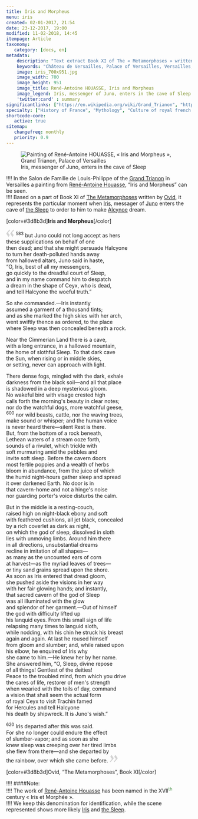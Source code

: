 ```yaml
---
title: Iris and Morpheus
menu: iris
created: 02-01-2017, 21:54
date: 23-12-2017, 19:00
modified: 11-02-2018, 14:45
itempage: Article
taxonomy:
   category: [docs, en]
metadata:
    description: "Text extract Book XI of The « Metamorphoses » written from latin writer Ovid from which has inspired the painter René-Antoine HOUASSE for the making of his work « Iris and Morpheus »"
    keywords: "Château de Versailles, Palace of Versailles, Versailles, Louis 14, Louis XIV, Louis 14th, Ovid, The Metamorphoses, Grand Trianon, Trianon, Iris, Juno, Morpheus, The Sleep, Hypnos, Alcyone, René-Antoine HOUASSE"
    image: iris_700x951.jpg
    image_width: 700
    image_height: 951
    image_title: René-Antoine HOUASSE, Iris and Morpheus
    image_legend: Iris, messenger of Juno, enters in the cave of Sleep
    'twitter:card' : summary
significantlinks: ["https://en.wikipedia.org/wiki/Grand_Trianon", "https://en.wikipedia.org/wiki/René-Antoine_Houasse", "https://en.wikipedia.org/wiki/Metamorphoses", "https://en.wikipedia.org/wiki/Ovid", "https://en.wikipedia.org/wiki/Iris_(mythology)", "https://en.wikipedia.org/wiki/Juno_(mythology)", "https://en.wikipedia.org/wiki/Hypnos", "https://en.wikipedia.org/wiki/Alcyone"]
specialty: ["History of France", "Mythology", "Culture of royal french court", "Litterature of the Roman Empire", "Roman Imperial Litterature", "Palace of Versailles", "Château de Versailles", "Trianon", "Grand Trianon", "René-Antoine HOUASSE", "Iris", "Morpheus", "Iris and Morpheus"]
shortcode-core:
   active: true
sitemap:
   changefreq: monthly
   priority: 0.9
---
```

<figure><picture>
<source
sizes="(max-width: 767px) 98vw, (min-width: 959px) 50vw, 86vw"
srcset="
/user/sites/docs/pages/01.home/02.versailles/03.trianon/03.iris/iris-280.webp 280w,
/user/sites/docs/pages/01.home/02.versailles/03.trianon/03.iris/iris-380.webp 380w,
/user/sites/docs/pages/01.home/02.versailles/03.trianon/03.iris/iris-480.webp 480w,
/user/sites/docs/pages/01.home/02.versailles/03.trianon/03.iris/iris-640.webp 640w,
/user/sites/docs/pages/01.home/02.versailles/03.trianon/03.iris/iris_700x951.webp 700w"
type="image/webp" />
<img
src="/user/sites/docs/pages/01.home/02.versailles/03.trianon/03.iris/iris_700x951.jpg" title="Painting of René-Antoine HOUASSE, « Iris and Morpheus », Grand Trianon, Palace of Versailles" alt="Painting of René-Antoine HOUASSE, « Iris and Morpheus », Grand Trianon, Palace of Versailles" class="class-diane-img"
sizes="(max-width: 767px) 98vw, (min-width: 959px) 50vw, 86vw"
srcset="
/user/sites/docs/pages/01.home/02.versailles/03.trianon/03.iris/iris-280.jpg 280w,
/user/sites/docs/pages/01.home/02.versailles/03.trianon/03.iris/iris-380.jpg 380w,
/user/sites/docs/pages/01.home/02.versailles/03.trianon/03.iris/iris-480.jpg 480w,
/user/sites/docs/pages/01.home/02.versailles/03.trianon/03.iris/iris-640.jpg 640w,
/user/sites/docs/pages/01.home/02.versailles/03.trianon/03.iris/iris_700x951.jpg 700w">
</picture><figcaption>Iris, messenger of Juno, enters in the cave of Sleep</figcaption><map name="iris" id="iris"><area title="Iris" alt="Iris" id="area_iris" href="#iris" shape="poly" coords="50, 599, 69, 555, 109, 529, 166, 502, 167, 448, 218, 398, 262, 303, 316, 297, 360, 247, 354, 220, 334, 229, 326, 255, 262, 279, 248, 231, 251, 202, 242, 188, 220, 194, 202, 107, 170, 176, 143, 153, 116, 163, 32, 108, 29, 131, 53, 184, 87, 223, 103, 292, 81, 327, 77, 360, 57, 374, 52, 391, 60, 397, 69, 398, 71, 414, 60, 428, 47, 418, 28, 421, 18, 432, 19, 476, 37, 495, 33, 517, 43, 533, 61, 530, 54, 540, 40, 542, 32, 571, 33, 602" /><area title="God of Sleep" alt="God of Sleep" id="area_morpheus" href="#morpheus" shape="poly" coords="195, 661, 277, 634, 324, 631, 347, 645, 366, 712, 375, 718, 420, 675, 433, 655, 521, 641, 542, 621, 571, 614, 600, 593, 630, 607, 683, 592, 680, 573, 657, 567, 622, 567, 611, 552, 583, 540, 579, 512, 590, 497, 580, 481, 513, 452, 481, 453, 473, 466, 476, 515, 389, 469, 267, 447, 273, 473, 330, 503, 378, 512, 405, 529, 435, 563, 387, 546, 343, 548, 301, 556, 259, 545, 254, 555, 279, 575, 296, 597, 237, 624, 198, 630, 185, 645" /></map></figure>

!!!! In the Salon de Famille de Louis-Philippe of the [Grand Trianon][1] in Versailles a painting from [René-Antoine Houasse][2], “Iris and Morpheus” can be seen.  
!!!! Based on a part of Book XI of [The Metamorphoses][3] written by [Ovid][4], it represents the particular moment when [Iris][5], messager of [Juno][6] enters the cave of [the Sleep][7] to order to him to make [Alcynoe][8] dream. 

[color=#3d8b3d]**Iris and Morpheus**[/color]  

<span><svg xmlns="http://www.w3.org/2000/svg" width="22px" height="22px" viewBox="0 0 78 78" fill="lightgrey" opacity="1"><path d="M76.5 9.0009L57.0898 32.605c-.88226 1.10283-.88226 1.54397-.88226 1.76454 0 1.10286 1.76455 3.30857 2.8674 4.632l13.0167 14.99877L61.50123 74.9545 50.4727 59.51456c-2.87047-3.97028-10.80793-15.88413-10.80793-19.19267 0-1.76458.6617-2.4263 6.6171-9.7051C60.8395 12.74754 63.04522 10.98297 70.98575 3.0455L76.5 9.00092zm-38.16172 0L18.9281 32.605c-.88228 1.10283-.88228 1.54397-.88228 1.76454 0 1.10286 1.76457 3.30857 2.86742 4.632L33.92688 54.0003 23.3395 74.9545 12.30793 59.51456C9.44053 55.54428 1.5 43.63043 1.5 40.3219c0-1.76458.6617-2.4263 6.6171-9.7051C22.67475 12.74754 24.88043 10.98297 32.82097 3.0455l5.51732 5.9554z"/></svg></span> 
<sup>583</sup>
but Juno could not long accept as hers  
these supplications on behalf of one  
then dead; and that she might persuade Halcyone  
to turn her death-polluted hands away  
from hallowed altars, Juno said in haste,  
“O, Iris, best of all my messengers,  
go quickly to the dreadful court of Sleep,  
and in my name command him to despatch  
a dream in the shape of Ceyx, who is dead,  
and tell Halcyone the woeful truth.”  

So she commanded.—Iris instantly  
assumed a garment of a thousand tints;  
and as she marked the high skies with her arch,  
went swiftly thence as ordered, to the place  
where Sleep was then concealed beneath a rock.  

Near the Cimmerian Land there is a cave,  
with a long entrance, in a hallowed mountain,  
the home of slothful Sleep. To that dark cave  
the Sun, when rising or in middle skies,  
or setting, never can approach with light.  

There dense fogs, mingled with the dark, exhale  
darkness from the black soil—and all that place  
is shadowed in a deep mysterious gloom.  
No wakeful bird with visage crested high  
calls forth the morning's beauty in clear notes;  
nor do the watchful dogs, more watchful geese,  
<sup>600</sup> 
nor wild beasts, cattle, nor the waving trees,  
make sound or whisper; and the human voice  
is never heard there—silent Rest is there.  
But, from the bottom of a rock beneath,  
Lethean waters of a stream ooze forth,  
sounds of a rivulet, which trickle with  
soft murmuring amid the pebbles and  
invite soft sleep. Before the cavern doors  
most fertile poppies and a wealth of herbs  
bloom in abundance, from the juice of which  
the humid night-hours gather sleep and spread  
it over darkened Earth. No door is in  
that cavern-home and not a hinge's noise  
nor guarding porter's voice disturbs the calm.  

But in the middle is a resting-couch,  
raised high on night-black ebony and soft  
with feathered cushions, all jet black, concealed  
by a rich coverlet as dark as night,  
on which the god of sleep, dissolved in sloth  
lies with unmoving limbs. Around him there  
in all directions, unsubstantial dreams  
recline in imitation of all shapes—  
as many as the uncounted ears of corn  
at harvest—as the myriad leaves of trees—  
or tiny sand grains spread upon the shore.  
As soon as Iris entered that dread gloom,  
she pushed aside the visions in her way  
with her fair glowing hands; and instantly,  
that sacred cavern of the god of Sleep  
was all illuminated with the glow  
and splendor of her garment.—Out of himself  
the god with difficulty lifted up  
his lanquid eyes. From this small sign of life  
relapsing many times to languid sloth,  
while nodding, with his chin he struck his breast  
again and again. At last he roused himself  
from gloom and slumber; and, while raised upon  
his elbow, he enquired of Iris why  
she came to him.—He knew her by her name.  
She answered him, “O, Sleep, divine repose  
of all things! Gentlest of the deities!  
Peace to the troubled mind, from which you drive  
the cares of life, restorer of men's strength  
when wearied with the toils of day, command  
a vision that shall seem the actual form  
of royal Ceyx to visit Trachin famed  
for Hercules and tell Halcyone  
his death by shipwreck. It is Juno's wish.”  

<sup>620</sup>
Iris departed after this was said.  
For she no longer could endure the effect  
of slumber-vapor; and as soon as she  
knew sleep was creeping over her tired limbs  
she flew from there—and she departed by  
the rainbow, over which she came before. <span><svg xmlns="http://www.w3.org/2000/svg" width="22px" height="22px" viewBox="0 0 78 78" fill="lightgrey" opacity="1"><path d="M1.5 68.9991L20.9102 45.395c.88226-1.10283.88226-1.54397.88226-1.76454 0-1.10286-1.76455-3.30857-2.8674-4.632L5.90836 23.9997 16.49877 3.0455 27.5273 18.48544c2.87047 3.97028 10.80793 15.88413 10.80793 19.19267 0 1.76458-.6617 2.4263-6.6171 9.7051C17.1605 65.25246 14.95478 67.01703 7.01425 74.9545L1.5 68.99908zm38.16172 0L59.0719 45.395c.88228-1.10283.88228-1.54397.88228-1.76454 0-1.10286-1.76457-3.30857-2.86742-4.632L44.07312 23.9997 54.6605 3.0455l11.03157 15.43992C68.55947 22.45572 76.5 34.36957 76.5 37.6781c0 1.76458-.6617 2.4263-6.6171 9.7051C55.32526 65.25246 53.11957 67.01703 45.17904 74.9545l-5.51732-5.9554z"/></svg></span>

[color=#3d8b3d]Ovid, “The Metamorphoses”, Book XI[/color]  

!!!! ####Note:  
!!!! The work of [René-Antoine Houasse][2] has been named in the XVII<sup style="color:#3d8b3d;">th</sup> century « Iris et Morphée ».  
!!!! We keep this denomination for identification, while the scene represented shows more likely [Iris][5] and [the Sleep][7].  

[1]: https://en.wikipedia.org/wiki/Grand_Trianon "https://en.wikipedia.org/wiki/Grand Trianon"
[2]: https://en.wikipedia.org/wiki/Ren%C3%A9-Antoine_Houasse "https://en.wikipedia.org/wiki/René-Antoine Houasse"
[3]: https://en.wikipedia.org/wiki/Metamorphoses "https://en.wikipedia.org/wiki/Metamorphoses"
[4]: https://en.wikipedia.org/wiki/Ovid "https://en.wikipedia.org/wiki/Ovid"
[5]: https://en.wikipedia.org/wiki/Iris_(mythology) "https://en.wikipedia.org/wiki/Iris_(mythology)"
[6]: https://en.wikipedia.org/wiki/Juno_(mythology) "https://en.wikipedia.org/wiki/Juno_(mythology)"
[7]: https://en.wikipedia.org/wiki/Hypnos "https://en.wikipedia.org/wiki/Hypnos"
[8]: https://en.wikipedia.org/wiki/Alcyone "https://en.wikipedia.org/wiki/Alcyone"